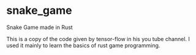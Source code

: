 # snake_game
Snake Game made in Rust

This is a copy of the code given by tensor-flow in his you tube channel. I used it mainly to learn the basics of rust
game programming.

